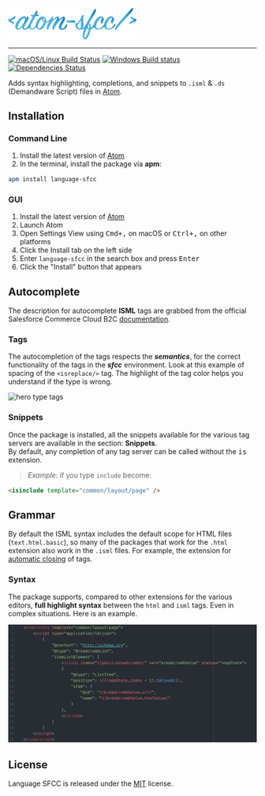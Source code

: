 <img
    width="260px"
    src="https://raw.githubusercontent.com/matteobertoldo/language-sfcc/master/assets/atom-sfcc.svg?sanitize=true"
    alt="Atom SFCC"
/>

<hr />

[![macOS/Linux Build Status](https://travis-ci.org/matteobertoldo/language-sfcc.svg?branch=master)](https://travis-ci.org/matteobertoldo/language-sfcc) [![Windows Build status](https://ci.appveyor.com/api/projects/status/bxsl40wyjcuxaa2g?svg=true)](https://ci.appveyor.com/project/matteobertoldo/language-sfcc) [![Dependencies Status](https://david-dm.org/matteobertoldo/language-sfcc/status.svg)](https://david-dm.org/matteobertoldo/language-sfcc)

Adds syntax highlighting, completions, and snippets to `.isml` &amp; `.ds` (Demandware Script) files in [Atom](https://atom.io).

## Installation

### Command Line

1.  Install the latest version of [Atom](https://atom.io)
2.  In the terminal, install the package via **apm**:

```sh
apm install language-sfcc
```

### GUI

1.  Install the latest version of [Atom](https://atom.io)
2.  Launch Atom
3.  Open Settings View using <kbd>Cmd+,</kbd> on macOS or <kbd>Ctrl+,</kbd> on other platforms
4.  Click the Install tab on the left side
5.  Enter `language-sfcc` in the search box and press <kbd>Enter</kbd>
6.  Click the "Install" button that appears

## Autocomplete

The description for autocomplete **ISML** tags are grabbed from the official Salesforce Commerce Cloud B2C [documentation](https://documentation.b2c.commercecloud.salesforce.com/DOC2/topic/com.demandware.dochelp/ISML/ISML.html).

### Tags

The autocompletion of the tags respects the _**semantics**_, for the correct functionality of the tags in the _**sfcc**_ environment.
Look at this example of spacing of the `<isreplace/>` tag. The highlight of the tag color helps you understand if the type is wrong.

<img
    width="420px"
    src="https://raw.githubusercontent.com/matteobertoldo/language-sfcc/master/assets/hero-type__tag.gif"
    alt="hero type tags"
/>

### Snippets

Once the package is installed, all the snippets available for the various tag servers are available in the section: **Snippets**. <br /> By default, any completion of any tag server can be called without the <kbd>is</kbd> extension.

> _Example_: if you type `include` become:

```html
<isinclude template="common/layout/page" />
```

## Grammar

By default the ISML syntax includes the default scope for HTML files (`text.html.basic`), so many of the packages that work for the `.html` extension also work in the `.isml` files. For example, the extension for [automatic closing](https://atom.io/packages/autoclose-html-plus) of tags.

### Syntax

The package supports, compared to other extensions for the various editors, **full highlight syntax** between the `html` and `isml` tags. Even in complex situations. Here is an example.

<img
    width="672px"
    src="https://raw.githubusercontent.com/matteobertoldo/language-sfcc/master/assets/hero-ld%2Bjson__loop.png"
    alt="hero ld+json"
/>

## License

Language SFCC is released under the [MIT](https://github.com/matteobertoldo/language-sfcc/blob/master/LICENSE) license.
